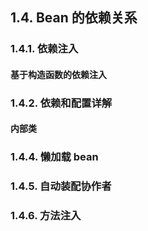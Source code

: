 ## 1.4. Bean 的依赖关系

### <span id = "jump141">1.4.1. 依赖注入

#### <span id = "jump1411">基于构造函数的依赖注入

### <span id = "jump142">1.4.2. 依赖和配置详解

#### <span id = "beans-inner-beans"> 内部类

### <span id = "jump144">1.4.4. 懒加载 bean

### <span id = "jump145">1.4.5. 自动装配协作者

### <span id = "jump146">1.4.6. 方法注入

